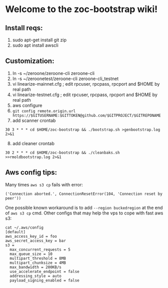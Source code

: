 # Welcome to the zoc-bootstrap wiki!

## Install reqs:
1. sudo apt-get install git zip
2. sudo apt install awscli

## Customization:
1. ln -s ~/zeroone/zeroone-cli zeroone-cli
2. ln -s ~/zeroonetest/zeroone-cli zeroone-cli_testnet
3. vi linearize-mainnet.cfg ; edit rpcuser, rpcpass, rpcport and $HOME by real path
4. vi linearize-testnet.cfg ; edit rpcuser, rpcpass, rpcport and $HOME by real path
5. aws configure
6. `git config remote.origin.url https://$GITUSERNAME:$GITTOKEN@github.com/$GITPROJECT/$GITREPONAME`
7. add scanner crontab
```
30 3 * * * cd $HOME/zoc-bootstrap && ./bootstrap.sh >genbootstrap.log 2>&1
```
8. add cleaner crontab 
```
30 2 * * * cd $HOME/zoc-bootstrap && ./cleanbaks.sh >>rmoldbootstrap.log 2>&1
```


## Aws config tips:
Many times `aws s3 cp` fails with error:
```
('Connection aborted.', ConnectionResetError(104, 'Connection reset by peer'))
```
One possible known workaround is to add `--region buckedregion` at the end of `aws s3 cp` cmd.
Other configs that may help the vps to cope with fast aws s3:
```
cat ~/.aws/config
[default]
aws_access_key_id = foo
aws_secret_access_key = bar
s3 =
  max_concurrent_requests = 5
  max_queue_size = 10
  multipart_threshold = 8MB
  multipart_chunksize = 4MB
  max_bandwidth = 200KB/s
  use_accelerate_endpoint = false
  addressing_style = auto
  payload_signing_enabled = false
```


